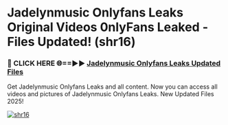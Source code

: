 # Jadelynmusic Onlyfans Leaks Original Videos 0nlyFans Leaked - Files Updated! (shr16)

<h3>🔴 CLICK HERE 🌐==►► <a href="https://tinyurl.com/2wckxsce" rel="nofollow">Jadelynmusic Onlyfans Leaks Updated Files</a></h3>

Get Jadelynmusic Onlyfans Leaks and all content. Now you can access all videos and pictures of Jadelynmusic Onlyfans Leaks. New Updated Files 2025!

[![shr16](https://i.imgur.com/AFduVYN.gif)](https://tinyurl.com/2wckxsce)
